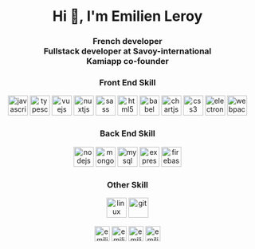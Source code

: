 <h1 align="center">Hi 👋, I'm Emilien Leroy</h1>
<h3 align="center">French developer<br> Fullstack developer at Savoy-international <br> Kamiapp co-founder</h3>

<h3 align="center">Front End Skill</h3>
<p align="center">
  <img src="https://devicons.github.io/devicon/devicon.git/icons/javascript/javascript-original.svg" alt="javascript" width="40" height="40"/> 
  <img src="https://devicons.github.io/devicon/devicon.git/icons/typescript/typescript-original.svg" alt="typescript" width="40" height="40"/>
  <img src="https://devicons.github.io/devicon/devicon.git/icons/vuejs/vuejs-original-wordmark.svg" alt="vuejs" width="40" height="40"/> 
  <img src="https://www.vectorlogo.zone/logos/nuxtjs/nuxtjs-icon.svg" alt="nuxtjs" width="40" height="40"/>  
  <img src="https://devicons.github.io/devicon/devicon.git/icons/sass/sass-original.svg" alt="sass" width="40" height="40"/> 
  <img src="https://devicons.github.io/devicon/devicon.git/icons/html5/html5-original-wordmark.svg" alt="html5" width="40" height="40"/> 
  <img src="https://www.vectorlogo.zone/logos/babeljs/babeljs-icon.svg" alt="babel" width="40" height="40"/> 
  <img src="https://www.chartjs.org/media/logo-title.svg" alt="chartjs" width="40" height="40"/> 
  <img src="https://devicons.github.io/devicon/devicon.git/icons/css3/css3-original-wordmark.svg" alt="css3" width="40" height="40"/> 
  <img src="https://devicons.github.io/devicon/devicon.git/icons/electron/electron-original.svg" alt="electron" width="40" height="40"/> 
  <img src="https://devicons.github.io/devicon/devicon.git/icons/webpack/webpack-original.svg" alt="webpack" width="40" height="40"/></p>
</p>

<h3 align="center">Back End Skill</h3>
<p align="center">
  <img src="https://devicons.github.io/devicon/devicon.git/icons/nodejs/nodejs-original-wordmark.svg" alt="nodejs" width="40" height="40"/> 
  <img src="https://devicons.github.io/devicon/devicon.git/icons/mongodb/mongodb-original-wordmark.svg" alt="mongodb" width="40" height="40"/> 
  <img src="https://devicons.github.io/devicon/devicon.git/icons/mysql/mysql-original-wordmark.svg" alt="mysql" width="40" height="40"/> 
  <img src="https://devicons.github.io/devicon/devicon.git/icons/express/express-original-wordmark.svg" alt="express" width="40" height="40"/> 
  <img src="https://www.vectorlogo.zone/logos/firebase/firebase-icon.svg" alt="firebase" width="40" height="40"/> 
</p>

<h3 align="center">Other Skill</h3>
<p align="center">
  <img src="https://devicons.github.io/devicon/devicon.git/icons/linux/linux-original.svg" alt="linux" width="40" height="40"/> 
  <img src="https://www.vectorlogo.zone/logos/git-scm/git-scm-icon.svg" alt="git" width="40" height="40"/> 
</p>

<p align="center">
<a href="https://codepen.io/emilienleroy" target="blank"><img align="center" src="https://cdn.jsdelivr.net/npm/simple-icons@3.0.1/icons/codepen.svg" alt="emilienleroy" height="30" width="30" /></a>
<a href="https://dev.to/emilienleroy" target="blank"><img align="center" src="https://cdn.jsdelivr.net/npm/simple-icons@3.0.1/icons/dev-dot-to.svg" alt="emilienleroy" height="30" width="30" /></a>
<a href="https://twitter.com/emilienleroyit" target="blank"><img align="center" src="https://cdn.jsdelivr.net/npm/simple-icons@3.0.1/icons/twitter.svg" alt="emilienleroyit" height="30" width="30" /></a>
<a href="https://linkedin.com/in/emilienleroy" target="blank"><img align="center" src="https://cdn.jsdelivr.net/npm/simple-icons@3.0.1/icons/linkedin.svg" alt="emilienleroy" height="30" width="30" /></a>
</p>

